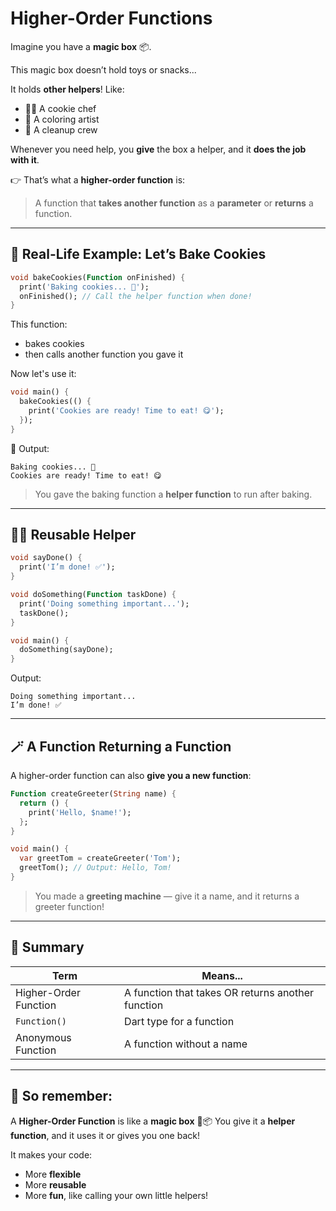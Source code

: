 # Higher-Order Functions

Imagine you have a **magic box** 📦.

This magic box doesn’t hold toys or snacks...

It holds **other helpers**! Like:

* 🧑‍🍳 A cookie chef
* 🎨 A coloring artist
* 🧼 A cleanup crew

Whenever you need help, you **give** the box a helper, and it **does the job with it**.

👉 That’s what a **higher-order function** is:

> A function that **takes another function** as a **parameter** or **returns** a function.

---

## 🍪 Real-Life Example: Let’s Bake Cookies

```dart
void bakeCookies(Function onFinished) {
  print('Baking cookies... 🍪');
  onFinished(); // Call the helper function when done!
}
```

This function:

* bakes cookies
* then calls another function you gave it

Now let's use it:

```dart
void main() {
  bakeCookies(() {
    print('Cookies are ready! Time to eat! 😋');
  });
}
```

🎉 Output:

```
Baking cookies... 🍪
Cookies are ready! Time to eat! 😋
```

> You gave the baking function a **helper function** to run after baking.

---

## 🧑‍🍳 Reusable Helper

```dart
void sayDone() {
  print('I’m done! ✅');
}

void doSomething(Function taskDone) {
  print('Doing something important...');
  taskDone();
}

void main() {
  doSomething(sayDone);
}
```

Output:

```
Doing something important...
I’m done! ✅
```

---

## 🪄 A Function Returning a Function

A higher-order function can also **give you a new function**:

```dart
Function createGreeter(String name) {
  return () {
    print('Hello, $name!');
  };
}

void main() {
  var greetTom = createGreeter('Tom');
  greetTom(); // Output: Hello, Tom!
}
```

> You made a **greeting machine** — give it a name, and it returns a greeter function!

---

## 🧠 Summary

| Term                  | Means...                                          |
|-----------------------|---------------------------------------------------|
| Higher-Order Function | A function that takes OR returns another function |
| `Function()`          | Dart type for a function                          |
| Anonymous Function    | A function without a name                         |

---

## 🎉 So remember:

A **Higher-Order Function** is like a **magic box** 🧠📦
You give it a **helper function**, and it uses it or gives you one back!

It makes your code:

* More **flexible**
* More **reusable**
* More **fun**, like calling your own little helpers!

